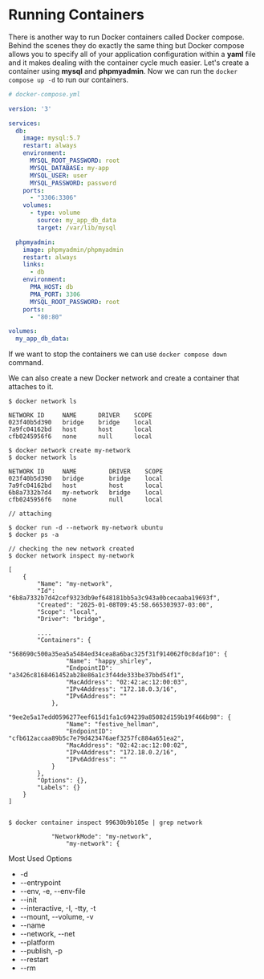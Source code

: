# Running Containers

There is another way to run Docker containers called Docker compose. Behind the scenes they do exactly the same thing but Docker compose allows you to specify all of your application configuration within a **yaml** file and it makes dealing with the container cycle much easier. Let's create a container using **mysql** and **phpmyadmin**. Now we can run the `docker compose up -d` to run our containers.

```yaml
# docker-compose.yml

version: '3'

services:
  db:
    image: mysql:5.7
    restart: always
    environment:
      MYSQL_ROOT_PASSWORD: root
      MYSQL_DATABASE: my-app
      MYSQL_USER: user
      MYSQL_PASSWORD: password
    ports:
      - "3306:3306"
    volumes:
      - type: volume
        source: my_app_db_data
        target: /var/lib/mysql

  phpmyadmin:
    image: phpmyadmin/phpmyadmin
    restart: always
    links:
      - db
    environment:
      PMA_HOST: db
      PMA_PORT: 3306
      MYSQL_ROOT_PASSWORD: root
    ports:
      - "80:80"

volumes:
  my_app_db_data:
```

If we want to stop the containers we can use `docker compose down` command.

We can also create a new Docker network and create a container that attaches to it.

```
$ docker network ls

NETWORK ID     NAME      DRIVER    SCOPE
023f40b5d390   bridge    bridge    local
7a9fc04162bd   host      host      local
cfb0245956f6   none      null      local

$ docker network create my-network
$ docker network ls

NETWORK ID     NAME         DRIVER    SCOPE
023f40b5d390   bridge       bridge    local
7a9fc04162bd   host         host      local
6b8a7332b7d4   my-network   bridge    local
cfb0245956f6   none         null      local

// attaching

$ docker run -d --network my-network ubuntu
$ docker ps -a

// checking the new network created
$ docker network inspect my-network

[
    {
        "Name": "my-network",
        "Id": "6b8a7332b7d42cef9323db9ef648181bb5a3c943a0bcecaaba19693f",
        "Created": "2025-01-08T09:45:58.665303937-03:00",
        "Scope": "local",
        "Driver": "bridge",
        
        ....
        "Containers": {
            "568690c500a35ea5a5484ed34cea8a6bac325f31f914062f0c8daf10": {
                "Name": "happy_shirley",
                "EndpointID": "a3426c8168461452ab28e86a1c3f44de333be37bbd54f1",
                "MacAddress": "02:42:ac:12:00:03",
                "IPv4Address": "172.18.0.3/16",
                "IPv6Address": ""
            },
            "9ee2e5a17edd0596277eef615d1fa1c694239a85082d159b19f466b98": {
                "Name": "festive_hellman",
                "EndpointID": "cfb612accaa89b5c7e79d423476aef3257fc884a651ea2",
                "MacAddress": "02:42:ac:12:00:02",
                "IPv4Address": "172.18.0.2/16",
                "IPv6Address": ""
            }
        },
        "Options": {},
        "Labels": {}
    }
]


$ docker container inspect 99630b9b105e | grep network

            "NetworkMode": "my-network",
                "my-network": {

```



Most Used Options

* -d
* --entrypoint
* --env, -e, --env-file
* --init
* --interactive, -I, -tty, -t
* --mount, --volume, -v
* --name
* --network, --net
* --platform
* --publish, -p
* --restart
* --rm